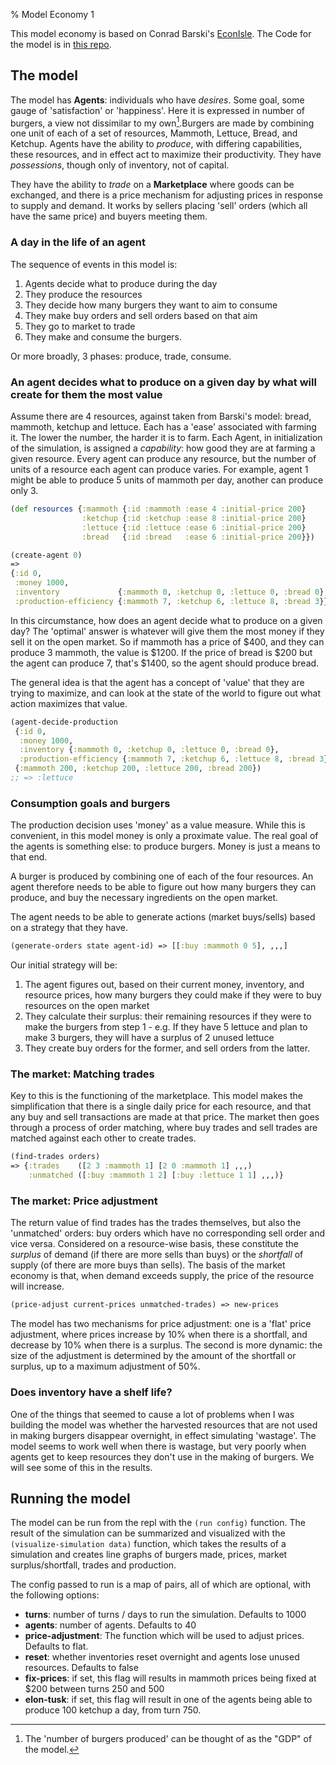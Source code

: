 % Model Economy 1

This model economy is based on Conrad Barski's [EconIsle](https://github.com/drcode/EconIsle). The Code for the model is in [this repo](https://github.com/RedPenguin101/model-economy-1).

## The model

The model has **Agents**: individuals who have _desires_. Some goal, some gauge of 'satisfaction' or 'happiness'. Here it is expressed in number of burgers, a view not dissimilar to my own[^1].Burgers are made by combining one unit of each of a set of resources, Mammoth, Lettuce, Bread, and Ketchup. Agents have the ability to _produce_, with differing capabilities, these resources, and in effect act to maximize their productivity. They have _possessions_, though only of inventory, not of capital.

[^1]: The 'number of burgers produced' can be thought of as the "GDP" of the model.

They have the ability to _trade_ on a **Marketplace** where goods can be exchanged, and there is a price mechanism for adjusting prices in response to supply and demand. It works by sellers placing 'sell' orders (which all have the same price) and buyers meeting them.

### A day in the life of an agent

The sequence of events in this model is:

1. Agents decide what to produce during the day
2. They produce the resources
3. They decide how many burgers they want to aim to consume
4. They make buy orders and sell orders based on that aim
5. They go to market to trade
6. They make and consume the burgers.

Or more broadly, 3 phases: produce, trade, consume.

### An agent decides what to produce on a given day by what will create for them the most value

Assume there are 4 resources, against taken from Barski's model: bread, mammoth, ketchup and lettuce. Each has a 'ease' associated with farming it. The lower the number, the harder it is to farm. Each Agent, in initialization of the simulation, is assigned a _capability_: how good they are at farming a given resource. Every agent can produce any resource, but the number of units of a resource each agent can produce varies. For example, agent 1 might be able to produce 5 units of mammoth per day, another can produce only 3.

```clojure
(def resources {:mammoth {:id :mammoth :ease 4 :initial-price 200}
                :ketchup {:id :ketchup :ease 8 :initial-price 200}
                :lettuce {:id :lettuce :ease 6 :initial-price 200}
                :bread   {:id :bread   :ease 6 :initial-price 200}})

(create-agent 0)
=>
{:id 0,
 :money 1000,
 :inventory             {:mammoth 0, :ketchup 0, :lettuce 0, :bread 0},
 :production-efficiency {:mammoth 7, :ketchup 6, :lettuce 8, :bread 3}}]
```

In this circumstance, how does an agent decide what to produce on a given day? The 'optimal' answer is whatever will give them the most money if they sell it on the open market. So if mammoth has a price of $400, and they can produce 3 mammoth, the value is $1200. If the price of bread is $200 but the agent can produce 7, that's $1400, so the agent should produce bread.

The general idea is that the agent has a concept of 'value' that they are trying to maximize, and can look at the state of the world to figure out what action maximizes that value.

```clojure
(agent-decide-production
 {:id 0,
  :money 1000,
  :inventory {:mammoth 0, :ketchup 0, :lettuce 0, :bread 0},
  :production-efficiency {:mammoth 7, :ketchup 6, :lettuce 8, :bread 3}}
 {:mammoth 200, :ketchup 200, :lettuce 200, :bread 200})
;; => :lettuce
```
### Consumption goals and burgers
The production decision uses 'money' as a value measure. While this is convenient, in this model money is only a proximate value. The real goal of the agents is something else: to produce burgers. Money is just a means to that end.

A burger is produced by combining one of each of the four resources. An agent therefore needs to be able to figure out how many burgers they can produce, and buy the necessary ingredients on the open market.

The agent needs to be able to generate actions (market buys/sells) based on a strategy that they have.

```clojure
(generate-orders state agent-id) => [[:buy :mammoth 0 5], ,,,]
```

Our initial strategy will be:

1. The agent figures out, based on their current money, inventory, and resource prices, how many burgers they could make if they were to buy resources on the open market
2. They calculate their surplus: their remaining resources if they were to make the burgers from step 1 - e.g. If they have 5 lettuce and plan to make 3 burgers, they will have a surplus of 2 unused lettuce
3. They create buy orders for the former, and sell orders from the latter.

### The market: Matching trades
Key to this is the functioning of the marketplace. This model makes the simplification that there is a single daily price for each resource, and that any buy and sell transactions are made at that price. The market then goes through a process of order matching, where buy trades and sell trades are matched against each other to create trades.

```clojure
(find-trades orders)
=> {:trades    ([2 3 :mammoth 1] [2 0 :mammoth 1] ,,,)
    :unmatched ([:buy :mammoth 1 2] [:buy :lettuce 1 1] ,,,)}
```

### The market: Price adjustment

The return value of find trades has the trades themselves, but also the 'unmatched' orders: buy orders which have no corresponding sell order and vice versa. Considered on a resource-wise basis, these constitute the _surplus_ of demand (if there are more sells than buys) or the _shortfall_ of supply (of there are more buys than sells). The basis of the market economy is that, when demand exceeds supply, the price of the resource will increase.

```clojure
(price-adjust current-prices unmatched-trades) => new-prices
```

The model has two mechanisms for price adjustment: one is a 'flat' price adjustment, where prices increase by 10% when there is a shortfall, and decrease by 10% when there is a surplus. The second is more dynamic: the size of the adjustment is determined by the amount of the shortfall or surplus, up to a maximum adjustment of 50%.

### Does inventory have a shelf life?
One of the things that seemed to cause a lot of problems when I was building the model was whether the harvested resources that are not used in making burgers disappear overnight, in effect simulating 'wastage'. The model seems to work well when there is wastage, but very poorly when agents get to keep resources they don't use in the making of burgers. We will see some of this in the results.

## Running the model
The model can be run from the repl with the `(run config)` function. The result of the simulation can be summarized and visualized with the `(visualize-simulation data)` function, which takes the results of a simulation and creates line graphs of burgers made, prices, market surplus/shortfall, trades and production.

The config passed to run is a map of pairs, all of which are optional, with the following options:

* **turns**: number of turns / days to run the simulation. Defaults to 1000
* **agents**: number of agents. Defaults to 40
* **price-adjustment**: The function which will be used to adjust prices. Defaults to flat.
* **reset**: whether inventories reset overnight and agents lose unused resources. Defaults to false
* **fix-prices**: if set, this flag will results in mammoth prices being fixed at $200 between turns 250 and 500
* **elon-tusk**: if set, this flag will result in one of the agents being able to produce 100 ketchup a day, from turn 750.


